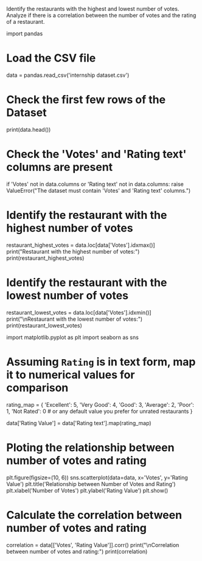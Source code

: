 Identify the restaurants with the highest and lowest number of votes. 
Analyze if there is a correlation between the number of votes and the rating of a restaurant.


import pandas

# Load the CSV file
data = pandas.read_csv('internship dataset.csv')

# Check the first few rows of the Dataset
print(data.head())

# Check the 'Votes' and 'Rating text' columns are present
if 'Votes' not in data.columns or 'Rating text' not in data.columns:
    raise ValueError("The dataset must contain 'Votes' and 'Rating text' columns.")

# Identify the restaurant with the highest number of votes
restaurant_highest_votes = data.loc[data['Votes'].idxmax()]
print("Restaurant with the highest number of votes:")
print(restaurant_highest_votes)

# Identify the restaurant with the lowest number of votes
restaurant_lowest_votes = data.loc[data['Votes'].idxmin()]
print("\nRestaurant with the lowest number of votes:")
print(restaurant_lowest_votes)

import matplotlib.pyplot as plt
import seaborn as sns

# Assuming `Rating` is in text form, map it to numerical values for comparison
rating_map = {
    'Excellent': 5,
    'Very Good': 4,
    'Good': 3,
    'Average': 2,
    'Poor': 1,
    'Not Rated': 0  # or any default value you prefer for unrated restaurants
}

data['Rating Value'] = data['Rating text'].map(rating_map)

# Ploting the relationship between number of votes and rating
plt.figure(figsize=(10, 6))
sns.scatterplot(data=data, x='Votes', y='Rating Value')
plt.title('Relationship between Number of Votes and Rating')
plt.xlabel('Number of Votes')
plt.ylabel('Rating Value')
plt.show()

# Calculate the correlation between number of votes and rating
correlation = data[['Votes', 'Rating Value']].corr()
print("\nCorrelation between number of votes and rating:")
print(correlation)

